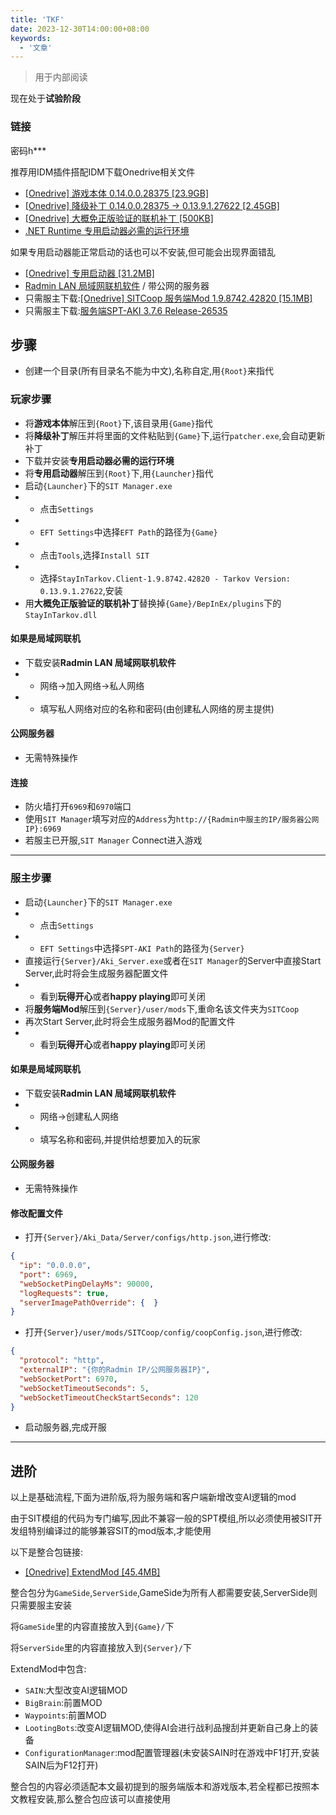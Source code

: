 ```yaml
---
title: 'TKF'
date: 2023-12-30T14:00:00+08:00
keywords:
  - '文章'
---
```


> 用于内部阅读

<!--more-->

现在处于**试验阶段**

### 链接

密码h***

推荐用IDM插件搭配IDM下载Onedrive相关文件

- [[Onedrive] 游戏本体 0.14.0.0.28375 [23.9GB]](https://ygt3z-my.sharepoint.com/:u:/g/personal/topidolproducer_ygt3z_onmicrosoft_com/EVQxM56DgwxGl_VOcNK2ezkB6zUqfM2bKB_vYTz2PY2x2A?e=JDQxJy)
- [[Onedrive] 降级补丁 0.14.0.0.28375 → 0.13.9.1.27622 [2.45GB]](https://ygt3z-my.sharepoint.com/:u:/g/personal/topidolproducer_ygt3z_onmicrosoft_com/ET3ZSu2wMDtPsXFJ-qMjvd4B_9PlwjcFsLkIcBam8OfK-w?e=HvhaLV)
- [[Onedrive] 大概免正版验证的联机补丁 [500KB]](https://ygt3z-my.sharepoint.com/:u:/g/personal/topidolproducer_ygt3z_onmicrosoft_com/EWKlVF3nT1xMiCgTBVosdNcBfqH5EhwdYsM-4ZJxJwE7vA?e=kegEbW)
- [.NET Runtime 专用启动器必需的运行环境](https://dotnet.microsoft.com/en-us/download/dotnet/thank-you/runtime-desktop-8.0.0-windows-x64-installer)

如果<ruby>专用启动器<rt class="ttt" data-rt="SIT Manager.exe"></rt></ruby>能正常启动的话也可以不安装,但可能会出现界面错乱

- [[Onedrive] <ruby>专用启动器<rt class="ttt" data-rt="SIT Manager.exe"></rt></ruby> [31.2MB]](https://ygt3z-my.sharepoint.com/:u:/g/personal/topidolproducer_ygt3z_onmicrosoft_com/ESnFJVBZ1b1PsglaDqnDY4wBQaxcYEI3mXkr4cHbwUxK8w?e=8UfF4G)
- [Radmin LAN 局域网联机软件](https://download.radmin-lan.cn/download/files/Radmin_LAN_1.4.4642.1.exe) / 带公网的服务器
- 只需服主下载:[[Onedrive] SITCoop 服务端Mod 1.9.8742.42820 [15.1MB]](https://ygt3z-my.sharepoint.com/:u:/g/personal/topidolproducer_ygt3z_onmicrosoft_com/ESsbNUTozU1GuLdhL24CbGwB4HefiDrfS3s2AmkLSJNv1g?e=YoSJkF)
- 只需服主下载:[服务端SPT-AKI 3.7.6 Release-26535](https://dev.sp-tarkov.com/attachments/d549e35d-998c-4986-8c78-64571a6e083c)


## 步骤

- 创建一个目录(所有目录名不能为中文),名称自定,用`{Root}`来指代

### 玩家步骤

- 将**游戏本体**解压到`{Root}`下,该目录用`{Game}`指代
- 将**降级补丁**解压并将里面的文件粘贴到`{Game}`下,运行`patcher.exe`,会自动更新补丁
- 下载并安装**专用启动器必需的运行环境**
- 将**专用启动器**解压到`{Root}`下,用`{Launcher}`指代
- 启动`{Launcher}`下的`SIT Manager.exe`
- - 点击`Settings`
- - `EFT Settings`中选择`EFT Path`的路径为`{Game}`
- - 点击`Tools`,选择`Install SIT`
- - 选择`StayInTarkov.Client-1.9.8742.42820 - Tarkov Version: 0.13.9.1.27622`,安装
- 用**大概免正版验证的联机补丁**替换掉`{Game}/BepInEx/plugins`下的`StayInTarkov.dll`

#### 如果是局域网联机

- 下载安装**Radmin LAN 局域网联机软件**
- - 网络→加入网络→私人网络
- - 填写私人网络对应的名称和密码(由创建私人网络的房主提供)

#### 公网服务器

- 无需特殊操作

#### 连接

- 防火墙打开`6969`和`6970`端口
- 使用`SIT Manager`填写对应的`Address`为`http://{Radmin中服主的IP/服务器公网IP}:6969`
- 若服主已开服,`SIT Manager` Connect进入游戏

---

### 服主步骤

- 启动`{Launcher}`下的`SIT Manager.exe`
- - 点击`Settings`
- - `EFT Settings`中选择`SPT-AKI Path`的路径为`{Server}`
- 直接运行`{Server}/Aki_Server.exe`或者在`SIT Manager`的Server中直接Start Server,此时将会生成服务器配置文件
- - 看到**玩得开心**或者**happy playing**即可关闭
- 将**服务端Mod**解压到`{Server}/user/mods`下,重命名该文件夹为`SITCoop`
- 再次Start Server,此时将会生成服务器Mod的配置文件
- - 看到**玩得开心**或者**happy playing**即可关闭

#### 如果是局域网联机

- 下载安装**Radmin LAN 局域网联机软件**
- - 网络→创建私人网络
- - 填写名称和密码,并提供给想要加入的玩家

#### 公网服务器

- 无需特殊操作

#### 修改配置文件

- 打开`{Server}/Aki_Data/Server/configs/http.json`,进行修改:
```json
{
  "ip": "0.0.0.0",
  "port": 6969,
  "webSocketPingDelayMs": 90000,
  "logRequests": true,
  "serverImagePathOverride": {	}
}
```
- 打开`{Server}/user/mods/SITCoop/config/coopConfig.json`,进行修改:
```json
{
  "protocol": "http",
  "externalIP": "{你的Radmin IP/公网服务器IP}",
  "webSocketPort": 6970,
  "webSocketTimeoutSeconds": 5,
  "webSocketTimeoutCheckStartSeconds": 120
}
```
- 启动服务器,完成开服

---

## 进阶

以上是基础流程,下面为进阶版,将为服务端和客户端新增改变AI逻辑的mod

由于SIT模组的代码为专门编写,因此不兼容一般的SPT模组,所以必须使用被SIT开发组特别编译过的能够兼容SIT的mod版本,才能使用

以下是整合包链接:

- [[Onedrive] ExtendMod [45.4MB]](https://ygt3z-my.sharepoint.com/:u:/g/personal/topidolproducer_ygt3z_onmicrosoft_com/EfksY34CqfVGhbso0b1LyK0Bm5upJJmQyAUQXL9I3dYhFg?e=RWa60e)

整合包分为`GameSide`,`ServerSide`,GameSide为所有人都需要安装,ServerSide则只需要服主安装

将`GameSide`里的内容直接放入到`{Game}/`下

将`ServerSide`里的内容直接放入到`{Server}/`下

ExtendMod中包含:

- `SAIN`:大型改变AI逻辑MOD
- `BigBrain`:前置MOD
- `Waypoints`:前置MOD
- `LootingBots`:改变AI逻辑MOD,使得AI会进行战利品搜刮并更新自己身上的装备
- `ConfigurationManager`:mod配置管理器(未安装SAIN时在游戏中F1打开,安装SAIN后为F12打开)

整合包的内容必须适配本文最初提到的服务端版本和游戏版本,若全程都已按照本文教程安装,那么整合包应该可以直接使用